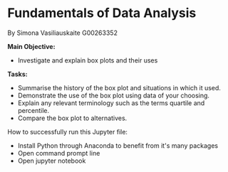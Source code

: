 # Fundamentals of Data Analysis
By Simona Vasiliauskaite G00263352

**Main Objective:**

* Investigate and explain box plots and their uses

**Tasks:**
* Summarise the history of the box plot and situations in which it used.
* Demonstrate the use of the box plot using data of your choosing.
* Explain any relevant terminology such as the terms quartile and percentile.
* Compare the box plot to alternatives.

How to successfully run this Jupyter file:

* Install Python through Anaconda to benefit from it's many packages
* Open command prompt line
* Open jupyter notebook

